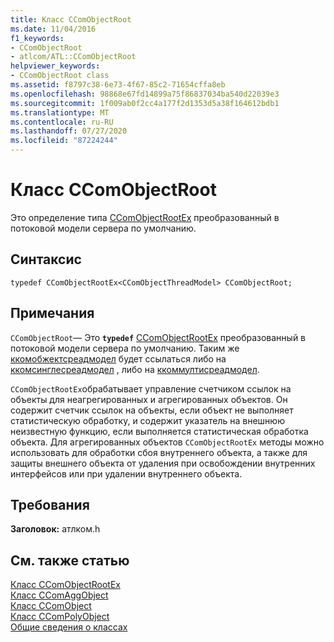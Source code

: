 ```yaml
---
title: Класс CComObjectRoot
ms.date: 11/04/2016
f1_keywords:
- CComObjectRoot
- atlcom/ATL::CComObjectRoot
helpviewer_keywords:
- CComObjectRoot class
ms.assetid: f8797c38-6e73-4f67-85c2-71654cffa8eb
ms.openlocfilehash: 98868e67fd14899a75f86837034ba540d22039e3
ms.sourcegitcommit: 1f009ab0f2cc4a177f2d1353d5a38f164612bdb1
ms.translationtype: MT
ms.contentlocale: ru-RU
ms.lasthandoff: 07/27/2020
ms.locfileid: "87224244"
---
```

# <a name="ccomobjectroot-class"></a>Класс CComObjectRoot

Это определение типа [CComObjectRootEx](../../atl/reference/ccomobjectrootex-class.md) преобразованный в потоковой модели сервера по умолчанию.

## <a name="syntax"></a>Синтаксис

```
typedef CComObjectRootEx<CComObjectThreadModel> CComObjectRoot;
```

## <a name="remarks"></a>Примечания

`CComObjectRoot`— Это **`typedef`** [CComObjectRootEx](../../atl/reference/ccomobjectrootex-class.md) преобразованный в потоковой модели сервера по умолчанию. Таким же [ккомобжектсреадмодел](atl-typedefs.md#ccomobjectthreadmodel) будет ссылаться либо на [ккомсинглесреадмодел](../../atl/reference/ccomsinglethreadmodel-class.md) , либо на [ккоммултисреадмодел](../../atl/reference/ccommultithreadmodel-class.md).

`CComObjectRootEx`обрабатывает управление счетчиком ссылок на объекты для неагрегированных и агрегированных объектов. Он содержит счетчик ссылок на объекты, если объект не выполняет статистическую обработку, и содержит указатель на внешнюю неизвестную функцию, если выполняется статистическая обработка объекта. Для агрегированных объектов `CComObjectRootEx` методы можно использовать для обработки сбоя внутреннего объекта, а также для защиты внешнего объекта от удаления при освобождении внутренних интерфейсов или при удалении внутреннего объекта.

## <a name="requirements"></a>Требования

**Заголовок:** атлком.h

## <a name="see-also"></a>См. также статью

[Класс CComObjectRootEx](../../atl/reference/ccomobjectrootex-class.md)<br/>
[Класс CComAggObject](../../atl/reference/ccomaggobject-class.md)<br/>
[Класс CComObject](../../atl/reference/ccomobject-class.md)<br/>
[Класс CComPolyObject](../../atl/reference/ccompolyobject-class.md)<br/>
[Общие сведения о классах](../../atl/atl-class-overview.md)
